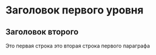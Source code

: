 # Заголовок первого уровня
## Заголовок второго 

Это первая строка  это вторая строка первого параграфа
